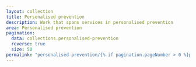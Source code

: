 ```yaml
---
layout: collection
title: Personalised prevention
description: Work that spans services in personalised prevention
area: Personalised prevention
pagination:
  data: collections.personalised-prevention
  reverse: true
  size: 50
permalink: "personalised-prevention/{% if pagination.pageNumber > 0 %}page/{{ pagination.pageNumber + 1 }}{% endif %}/"
---
```


